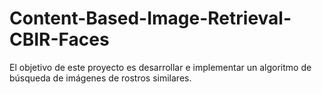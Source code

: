 # Content-Based-Image-Retrieval-CBIR-Faces
El objetivo de este proyecto es desarrollar e implementar un algoritmo de búsqueda de imágenes de rostros similares.

